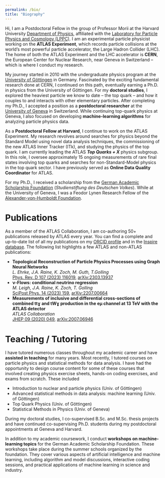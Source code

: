 ```yaml
---
permalink: /bio/
title: "Biography"
---
```


Hi, I am a Postdoctoral Fellow in the group of Professor Morii at the Harvard University [Department of Physics](https://www.physics.harvard.edu/), affiliated with the [Laboratory for Particle Physics and Cosmology (LPPC)](https://lppc.physics.harvard.edu/). I am an experimental particle physicist working on the **ATLAS Experiment**, which records particle collisions at the world’s most powerful particle accelerator, the Large Hadron Collider (LHC). The home of both the ATLAS Experiment and the LHC accelerator is **CERN**, the European Center for Nuclear Research, near Geneva in Switzerland – which is where I conduct my research.

My journey started in 2010 with the undergraduate physics program at the [University of Göttingen](https://www.uni-goettingen.de/en/482320.html) in Germany. Fascinated by the exciting fundamental research done at CERN, I continued on this path, eventually earning a Ph.D. in physics from the University of Göttingen. For my **doctoral studies**, I explored the heaviest particle we know to date – the top quark – and how it couples to and interacts with other elementary particles. After completing my Ph.D., I accepted a position as a **postdoctoral researcher** at the [University of Geneva](https://www.unige.ch/dpnc/en/) in Switzerland. While continuing top-quark physics at Geneva, I also focused on developing **machine-learning algorithms** for analyzing particle physics data.

As a **Postdoctoral Fellow at Harvard**, I continue to work on the ATLAS Experiment. My research revolves around searches for physics beyond the Standard Model using novel data analysis techniques, the commissioning of the new ATLAS Inner Tracker (ITk), and studying the physics of the top quark. I am currently leading the ATLAS ***Top Quarks + X*** physics subgroup. In this role, I oversee approximately 15 ongoing measurements of rare final states involving top quarks and searches for non-Standard-Model physics in the top quark sector. I have previously served as **Online Data Quality Coordinator** for ATLAS.

For my Ph.D., I received a scholarship from the [German Academic Scholarship Foundation](https://www.studienstiftung.de/en/) (*Studienstiftung des Deutschen Volkes*). While at the University of Geneva, I was a Feodor Lynen Research Fellow of the [Alexander-von-Humboldt Foundation](https://www.humboldt-foundation.de/en/).


# Publications

As a member of the ATLAS Collaboration, I am co-authoring 50+ publications released by ATLAS every year. You can find a complete and up-to-date list of all my publications on my [ORCID profile](https://orcid.org/0000-0003-2138-6187) and in the [Inspire database](https://inspirehep.net/authors/1508982). The following list highlights a few ATLAS and non-ATLAS publications:

- **Topological Reconstruction of Particle Physics Processes using Graph Neural Networks**<br>
  *L. Ehrke, J.A. Raine, K. Zoch, M. Guth, T.Golling*<br>
  [Phys. Rev. D 107 (2023) 116019](https://doi.org/10.1103/PhysRevD.107.116019), [arXiv:2303.13937](https://arxiv.org/abs/arXiv:2303.13937)
- **ν‐Flows: conditional neutrino regression**<br>
  *M. Leigh, J.A. Raine, K. Zoch, T. Golling*<br>
  [SciPost Phys. 14 (2023) 159](https://doi.org/10.21468/SciPostPhys.14.6.159), [arXiv:2207.00664](https://arxiv.org/abs/2207.00664)
- **Measurements of inclusive and differential cross‐sections of combined ttɣ and tWɣ production in the eμ channel at 13 TeV with the ATLAS detector**<br>
  *ATLAS Collaboration*<br>
  [JHEP 09 (2020) 049](https://doi.org/10.1007/JHEP09(2020)049), [arXiv:2007.06946](https://arxiv.org/abs/2007.06946)


# Teaching / Tutoring

I have tutored numerous classes throughout my academic career and have **assisted in teaching** for many years. Most recently, I tutored courses on particle physics and statistical methods for data analysis. I have had the opportunity to design course content for some of these courses that involved creating physics exercise sheets, hands-on coding exercises, and exams from scratch. These included

- Introduction to nuclear and particle physics (Univ. of Göttingen)
- Advanced statistical methods in data analysis: machine learning (Univ. of Göttingen)
- Top Quark Physics (Univ. of Göttingen)
- Statistical Methods in Physics (Univ. of Geneva)

During my doctoral studies, I co-supervised B.Sc. and M.Sc. thesis projects and have continued co-supervising Ph.D. students during my postdoctoral appointments at Geneva and Harvard.

In addition to my academic coursework, I conduct **workshops on machine-learning topics** for the German Academic Scholarship Foundation. These workshops take place during the summer schools organized by the foundation. They cover various aspects of artificial intelligence and machine learning, including algorithm and model discussions, interactive coding sessions, and practical applications of machine learning in science and industry.
